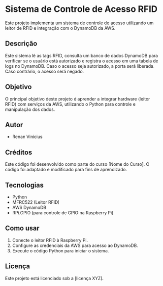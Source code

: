# Sistema de Controle de Acesso RFID

Este projeto implementa um sistema de controle de acesso utilizando um leitor de RFID e integração com o DynamoDB da AWS.

## Descrição

Este sistema lê as tags RFID, consulta um banco de dados DynamoDB para verificar se o usuário está autorizado e registra o acesso em uma tabela de logs no DynamoDB. Caso o acesso seja autorizado, a porta será liberada. Caso contrário, o acesso será negado.

## Objetivo

O principal objetivo deste projeto é aprender a integrar hardware (leitor RFID) com serviços da AWS, utilizando o Python para controle e manipulação dos dados.

## Autor

- Renan Vinicius

## Créditos

Este código foi desenvolvido como parte do curso [Nome do Curso]. O código foi adaptado e modificado para fins de aprendizado.

## Tecnologias

- Python
- MFRC522 (Leitor RFID)
- AWS DynamoDB
- RPi.GPIO (para controle de GPIO na Raspberry Pi)

## Como usar

1. Conecte o leitor RFID à Raspberry Pi.
2. Configure as credenciais da AWS para acesso ao DynamoDB.
3. Execute o código Python para iniciar o sistema.

## Licença

Este projeto está licenciado sob a [licença XYZ].
